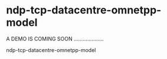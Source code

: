 # ndp-tcp-datacentre-omnetpp-model
A DEMO IS COMING SOON ....................

ndp-tcp-datacentre-omnetpp-model
